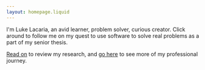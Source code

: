 ```yaml
---
layout: homepage.liquid
---
```


I'm Luke Lacaria, an avid learner, problem solver, curious creator. Click around to follow me on my quest to use software to solve real problems as a part of my senior thesis.

[Read on](/blog) to review my research, and [go here](https://lukelacaria.dev/) to see more of my professional journey. 
